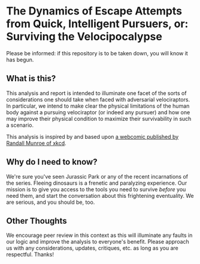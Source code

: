 # The Dynamics of Escape Attempts from Quick, Intelligent Pursuers, or: Surviving the Velocipocalypse

Please be informed: if this repository is to be taken down, you will know it has begun.

## What is this?

This analysis and report is intended to illuminate one facet of the sorts of considerations one should take when faced with adversarial velociraptors. In particular, we intend to make clear the physical limitations of the human body against a pursuing velociraptor (or indeed any pursuer) and how one may improve their physical condition to maximize their survivability in such a scenario.

This analysis is inspired by and based upon [a webcomic published by Randall Munroe of xkcd](https://xkcd.com/135/).

## Why do I need to know?

We're sure you've seen Jurassic Park or any of the recent incarnations of the series. Fleeing dinosaurs is a frenetic and paralyzing experience. Our mission is to give you access to the tools you need to survive _before_ you need them, and start the conversation about this frightening eventuality. We are serious, and you should be, too.

## Other Thoughts

We encourage peer review in this context as this will illuminate any faults in our logic and improve the analysis to everyone's benefit. Please approach us with any considerations, updates, critiques, etc. as long as you are respectful. Thanks!
